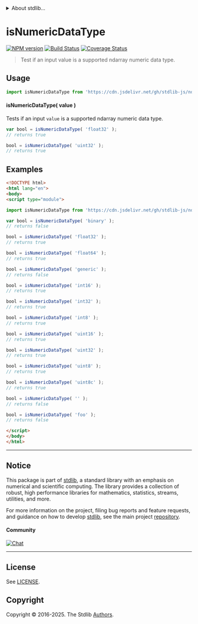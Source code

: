 <!--

@license Apache-2.0

Copyright (c) 2023 The Stdlib Authors.

Licensed under the Apache License, Version 2.0 (the "License");
you may not use this file except in compliance with the License.
You may obtain a copy of the License at

   http://www.apache.org/licenses/LICENSE-2.0

Unless required by applicable law or agreed to in writing, software
distributed under the License is distributed on an "AS IS" BASIS,
WITHOUT WARRANTIES OR CONDITIONS OF ANY KIND, either express or implied.
See the License for the specific language governing permissions and
limitations under the License.

-->


<details>
  <summary>
    About stdlib...
  </summary>
  <p>We believe in a future in which the web is a preferred environment for numerical computation. To help realize this future, we've built stdlib. stdlib is a standard library, with an emphasis on numerical and scientific computation, written in JavaScript (and C) for execution in browsers and in Node.js.</p>
  <p>The library is fully decomposable, being architected in such a way that you can swap out and mix and match APIs and functionality to cater to your exact preferences and use cases.</p>
  <p>When you use stdlib, you can be absolutely certain that you are using the most thorough, rigorous, well-written, studied, documented, tested, measured, and high-quality code out there.</p>
  <p>To join us in bringing numerical computing to the web, get started by checking us out on <a href="https://github.com/stdlib-js/stdlib">GitHub</a>, and please consider <a href="https://opencollective.com/stdlib">financially supporting stdlib</a>. We greatly appreciate your continued support!</p>
</details>

# isNumericDataType

[![NPM version][npm-image]][npm-url] [![Build Status][test-image]][test-url] [![Coverage Status][coverage-image]][coverage-url] <!-- [![dependencies][dependencies-image]][dependencies-url] -->

> Test if an input value is a supported ndarray numeric data type.

<!-- Section to include introductory text. Make sure to keep an empty line after the intro `section` element and another before the `/section` close. -->

<section class="intro">

</section>

<!-- /.intro -->

<!-- Package usage documentation. -->



<section class="usage">

## Usage

```javascript
import isNumericDataType from 'https://cdn.jsdelivr.net/gh/stdlib-js/ndarray-base-assert-is-numeric-data-type@esm/index.mjs';
```

#### isNumericDataType( value )

Tests if an input `value` is a supported ndarray numeric data type.

```javascript
var bool = isNumericDataType( 'float32' );
// returns true

bool = isNumericDataType( 'uint32' );
// returns true
```

</section>

<!-- /.usage -->

<!-- Package usage notes. Make sure to keep an empty line after the `section` element and another before the `/section` close. -->

<section class="notes">

</section>

<!-- /.notes -->

<!-- Package usage examples. -->

<section class="examples">

## Examples

<!-- eslint no-undef: "error" -->

```html
<!DOCTYPE html>
<html lang="en">
<body>
<script type="module">

import isNumericDataType from 'https://cdn.jsdelivr.net/gh/stdlib-js/ndarray-base-assert-is-numeric-data-type@esm/index.mjs';

var bool = isNumericDataType( 'binary' );
// returns false

bool = isNumericDataType( 'float32' );
// returns true

bool = isNumericDataType( 'float64' );
// returns true

bool = isNumericDataType( 'generic' );
// returns false

bool = isNumericDataType( 'int16' );
// returns true

bool = isNumericDataType( 'int32' );
// returns true

bool = isNumericDataType( 'int8' );
// returns true

bool = isNumericDataType( 'uint16' );
// returns true

bool = isNumericDataType( 'uint32' );
// returns true

bool = isNumericDataType( 'uint8' );
// returns true

bool = isNumericDataType( 'uint8c' );
// returns true

bool = isNumericDataType( '' );
// returns false

bool = isNumericDataType( 'foo' );
// returns false

</script>
</body>
</html>
```

</section>

<!-- /.examples -->

<!-- Section to include cited references. If references are included, add a horizontal rule *before* the section. Make sure to keep an empty line after the `section` element and another before the `/section` close. -->

<section class="references">

</section>

<!-- /.references -->

<!-- Section for related `stdlib` packages. Do not manually edit this section, as it is automatically populated. -->

<section class="related">

</section>

<!-- /.related -->

<!-- Section for all links. Make sure to keep an empty line after the `section` element and another before the `/section` close. -->


<section class="main-repo" >

* * *

## Notice

This package is part of [stdlib][stdlib], a standard library with an emphasis on numerical and scientific computing. The library provides a collection of robust, high performance libraries for mathematics, statistics, streams, utilities, and more.

For more information on the project, filing bug reports and feature requests, and guidance on how to develop [stdlib][stdlib], see the main project [repository][stdlib].

#### Community

[![Chat][chat-image]][chat-url]

---

## License

See [LICENSE][stdlib-license].


## Copyright

Copyright &copy; 2016-2025. The Stdlib [Authors][stdlib-authors].

</section>

<!-- /.stdlib -->

<!-- Section for all links. Make sure to keep an empty line after the `section` element and another before the `/section` close. -->

<section class="links">

[npm-image]: http://img.shields.io/npm/v/@stdlib/ndarray-base-assert-is-numeric-data-type.svg
[npm-url]: https://npmjs.org/package/@stdlib/ndarray-base-assert-is-numeric-data-type

[test-image]: https://github.com/stdlib-js/ndarray-base-assert-is-numeric-data-type/actions/workflows/test.yml/badge.svg?branch=main
[test-url]: https://github.com/stdlib-js/ndarray-base-assert-is-numeric-data-type/actions/workflows/test.yml?query=branch:main

[coverage-image]: https://img.shields.io/codecov/c/github/stdlib-js/ndarray-base-assert-is-numeric-data-type/main.svg
[coverage-url]: https://codecov.io/github/stdlib-js/ndarray-base-assert-is-numeric-data-type?branch=main

<!--

[dependencies-image]: https://img.shields.io/david/stdlib-js/ndarray-base-assert-is-numeric-data-type.svg
[dependencies-url]: https://david-dm.org/stdlib-js/ndarray-base-assert-is-numeric-data-type/main

-->

[chat-image]: https://img.shields.io/gitter/room/stdlib-js/stdlib.svg
[chat-url]: https://app.gitter.im/#/room/#stdlib-js_stdlib:gitter.im

[stdlib]: https://github.com/stdlib-js/stdlib

[stdlib-authors]: https://github.com/stdlib-js/stdlib/graphs/contributors

[umd]: https://github.com/umdjs/umd
[es-module]: https://developer.mozilla.org/en-US/docs/Web/JavaScript/Guide/Modules

[deno-url]: https://github.com/stdlib-js/ndarray-base-assert-is-numeric-data-type/tree/deno
[deno-readme]: https://github.com/stdlib-js/ndarray-base-assert-is-numeric-data-type/blob/deno/README.md
[umd-url]: https://github.com/stdlib-js/ndarray-base-assert-is-numeric-data-type/tree/umd
[umd-readme]: https://github.com/stdlib-js/ndarray-base-assert-is-numeric-data-type/blob/umd/README.md
[esm-url]: https://github.com/stdlib-js/ndarray-base-assert-is-numeric-data-type/tree/esm
[esm-readme]: https://github.com/stdlib-js/ndarray-base-assert-is-numeric-data-type/blob/esm/README.md
[branches-url]: https://github.com/stdlib-js/ndarray-base-assert-is-numeric-data-type/blob/main/branches.md

[stdlib-license]: https://raw.githubusercontent.com/stdlib-js/ndarray-base-assert-is-numeric-data-type/main/LICENSE

</section>

<!-- /.links -->
